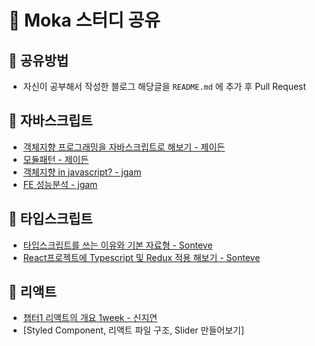 # 📖 Moka 스터디 공유

## 📢 공유방법

- 자신이 공부해서 작성한 블로그 해당글을 `README.md` 에 추가 후 Pull Request

## 📁 자바스크립트

- [객체지향 프로그래밍을 자바스크립트로 해보기 - 제이든](https://velog.io/@jayden/Object-Oriented-Programming-in-Javascript)
- [모듈패턴 - 제이든](https://velog.io/@jayden/%EB%AA%A8%EB%93%88%ED%8C%A8%ED%84%B4)
- [객체지향 in javascript? - jgam](https://medium.com/@jgam/oop-in-javascript-3d019e7b4196)
- [FE 성능분석 - jgam](https://velog.io/@jgam/FE-%EC%84%B1%EB%8A%A5%EB%B6%84%EC%84%9D%EC%97%90-%EB%8C%80%ED%95%9C-%EA%B3%A0%EC%B0%B0)

## 📁 타입스크립트

- [타입스크립트를 쓰는 이유와 기본 자료형 - Sonteve](https://github.com/Sonteve/StudyMarkdown/blob/master/typescript/1week.md)
- [React프로젝트에 Typescript 및 Redux 적용 해보기 - Sonteve](https://github.com/Sonteve/StudyMarkdown/blob/master/typescript/2week.md)

## 📁 리액트

- [챕터1 리액트의 개요 1week - 신지연](https://github.com/jiyeon0320/REACT-StudyGroup/tree/master/Memo)
- [Styled Component, 리액트 파일 구조, Slider 만들어보기]
